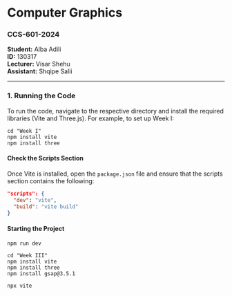 # **Computer Graphics**

### CCS-601-2024

**Student:** Alba Adili  
**ID:** 130317  
**Lecturer:** Visar Shehu  
**Assistant:** Shqipe Salii

---

### 1. **Running the Code**

To run the code, navigate to the respective directory and install the required libraries (Vite and Three.js). For example, to set up Week I:

```
cd "Week I"
npm install vite
npm install three
```

#### **Check the Scripts Section**

Once Vite is installed, open the `package.json` file and ensure that the scripts section contains the following:

```json
"scripts": {
  "dev": "vite",
  "build": "vite build"
}
```

#### **Starting the Project**

```
npm run dev
```

```
cd "Week III"
npm install vite
npm install three
npm install gsap@3.5.1

npx vite
```